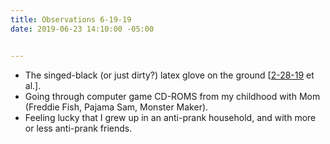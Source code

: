 ```yaml
---
title: Observations 6-19-19
date: 2019-06-23 14:10:00 -05:00


---
```


- The singed-black (or just dirty?) latex glove on the ground [[2-28-19](https://spencertweedy.com/observations/022819.html) et al.].
- Going through computer game CD-ROMS from my childhood with Mom (Freddie Fish, Pajama Sam, Monster Maker).
- Feeling lucky that I grew up in an anti-prank household, and with more or less anti-prank friends.